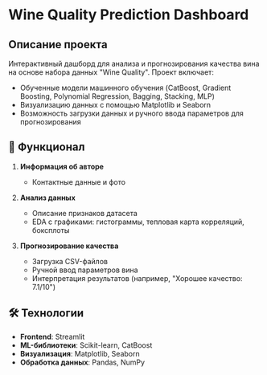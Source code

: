 # Wine Quality Prediction Dashboard

## Описание проекта

Интерактивный дашборд для анализа и прогнозирования качества вина на основе набора данных "Wine Quality". Проект включает:
- Обученные модели машинного обучения (CatBoost, Gradient Boosting, Polynomial Regression, Bagging, Stacking, MLP)
- Визуализацию данных с помощью Matplotlib и Seaborn
- Возможность загрузки данных и ручного ввода параметров для прогнозирования

## 🚀 Функционал

1. **Информация об авторе**  
   - Контактные данные и фото

2. **Анализ данных**  
   - Описание признаков датасета  
   - EDA с графиками: гистограммы, тепловая карта корреляций, боксплоты  

3. **Прогнозирование качества**  
   - Загрузка CSV-файлов  
   - Ручной ввод параметров вина  
   - Интерпретация результатов (например, "Хорошее качество: 7.1/10")

## 🛠 Технологии

- **Frontend**: Streamlit
- **ML-библиотеки**: Scikit-learn, CatBoost
- **Визуализация**: Matplotlib, Seaborn
- **Обработка данных**: Pandas, NumPy
